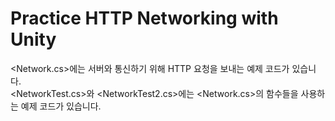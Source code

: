 # Practice HTTP Networking with Unity
<Network.cs>에는 서버와 통신하기 위해 HTTP 요청을 보내는 예제 코드가 있습니다.  
<NetworkTest.cs>와 <NetworkTest2.cs>에는 <Network.cs>의 함수들을 사용하는 예제 코드가 있습니다.
